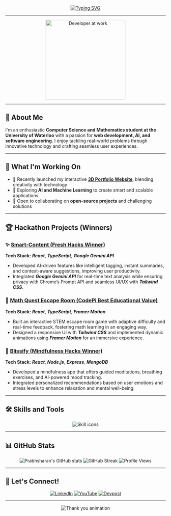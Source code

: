 <div align="center">
  <a href="https://lambent-churros-031c4a.netlify.app/">
    <img src="https://readme-typing-svg.demolab.com?font=Fira+Code&size=30&duration=4000&pause=1000&color=3AB4F2&center=true&vCenter=true&width=850&height=75&lines=Hello,+I'm+Prabhsharan+Singh+Sethi!;Computer+Science+and+Mathematics+Student;Frontend+Developer+and+AI+Enthusiast;Passionate+about+Design+and+Innovation!" alt="Typing SVG">
  </a>
</div>

---

<div align="center">
  <img align="center" src="https://media.giphy.com/media/l0MYEqEzwMWFCg8rm/giphy.gif" alt="Developer at work" width="250"/>
</div>

---

## 👋 About Me
I'm an enthusiastic **Computer Science and Mathematics student at the University of Waterloo** with a passion for **web development, AI, and software engineering**. I enjoy tackling real-world problems through innovative technology and crafting seamless user experiences.

---

## 🌱 What I'm Working On
- 🔭 Recently launched my interactive **[3D Portfolio Website](https://lambent-churros-031c4a.netlify.app/)**, blending creativity with technology  
- 🌱 Exploring **AI and Machine Learning** to create smart and scalable applications  
- 🤝 Open to collaborating on **open-source projects** and challenging solutions  

---

## 🏆 Hackathon Projects (Winners)
### ✨ [Smart-Content (Fresh Hacks Winner)](https://github.com/prabhsharan1/smart-content)  
**Tech Stack:** **_React_**, **_TypeScript_**, **_Google Gemini API_**  
- Developed AI-driven features like intelligent tagging, instant summaries, and context-aware suggestions, improving user productivity.  
- Integrated **_Google Gemini API_** for real-time text analysis while ensuring privacy with Chrome’s Prompt API and seamless UI/UX with **_Tailwind CSS_**.  

### 🧩 [Math Quest Escape Room (CodePi Best Educational Value)](https://github.com/prabhsharan1/math-quest-escape)  
**Tech Stack:** **_React_**, **_TypeScript_**, **_Framer Motion_**  
- Built an interactive STEM escape room game with adaptive difficulty and real-time feedback, fostering math learning in an engaging way.  
- Designed a responsive UI with **_Tailwind CSS_** and implemented dynamic animations using **_Framer Motion_** for an immersive experience.

### 🧘 [Blissify (Mindfulness Hacks Winner)](https://github.com/prabhsharan1/blissify)  
**Tech Stack:** **_React_**, **_Node.js_**, **_Express_**, **_MongoDB_**  
- Developed a mindfulness app that offers guided meditations, breathing exercises, and AI-powered mood tracking.  
- Integrated personalized recommendations based on user emotions and stress levels to enhance relaxation and mental well-being.

---

## 🛠️ Skills and Tools
<p align="center">
  <img src="https://skillicons.dev/icons?i=html,css,js,ts,react,nextjs,python,java,c,cpp,cs,aws,figma,tailwind,docker,git,github,vscode" alt="Skill icons">
</p>

---

## 📊 GitHub Stats
<p align="center">
  <img src="https://github-readme-stats.vercel.app/api?username=prabhsharan1&show_icons=true&theme=tokyonight" alt="Prabhsharan's GitHub stats" />
  <img src="https://github-readme-streak-stats.herokuapp.com/?user=prabhsharan1&theme=tokyonight" alt="GitHub Streak" />
  <img src="https://komarev.com/ghpvc/?username=prabhsharan1&label=Profile+Views&color=blue&style=flat" alt="Profile Views" />
</p>

---

## 🎯 Let's Connect!
<p align="center">
  <a href="https://linkedin.com/in/prabhsharan-singh-sethi/"><img src="https://img.shields.io/badge/-LinkedIn-blue?style=flat-square&logo=Linkedin&logoColor=white" alt="LinkedIn"></a>
  <a href="https://www.youtube.com/@prabhsharansinghsethi"><img src="https://img.shields.io/badge/-YouTube-red?style=flat-square&logo=YouTube&logoColor=white" alt="YouTube"></a>
  <a href="https://devpost.com/prabhsharans0?ref_content=user-portfolio&ref_feature=portfolio&ref_medium=global-nav"><img src="https://img.shields.io/badge/-Devpost-blue?style=flat-square&logo=devpost&logoColor=white" alt="Devpost"></a>
</p>

---

<div align="center">
  <img src="https://readme-typing-svg.demolab.com?font=Nabla&size=22&pause=1000&color=42E5F4&center=true&vCenter=true&width=700&height=75&lines=Thank+you+for+visiting+my+profile!;Happy+Coding+%F0%9F%92%BB" alt="Thank you animation" />
</div>
